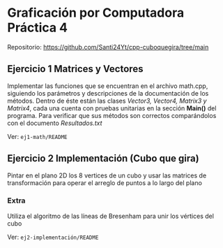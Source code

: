 # Graficación por Computadora Práctica 4

Repositorio: https://github.com/Santi24Yt/cpp-cuboquegira/tree/main

## Ejercicio 1 Matrices y Vectores
Implementar las funciones que se encuentran en el archivo math.cpp, siguiendo los parámetros y descripciones de la
documentación de los métodos. Dentro de éste están las clases *Vector3, Vector4, Matrix3 y Matrix4*, cada una cuenta
con pruebas unitarias en la sección **Main()** del programa. Para verificar que sus métodos son correctos comparándolos
con el documento *Resultados.txt*

Ver: `ej1-math/README`


## Ejercicio 2 Implementación (Cubo que gira)
Pintar en el plano 2D los 8 vertices de un cubo y usar las matrices de transformación para
operar el arreglo de puntos a lo largo del plano

### Extra
Utiliza el algoritmo de las líneas de Bresenham para unir los vértices del cubo

Ver: `ej2-implementación/README`

